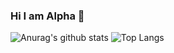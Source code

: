 ### Hi I am Alpha 👋

![Anurag's github stats](https://github-readme-stats.vercel.app/api?username=alphatero)
![Top Langs](https://github-readme-stats.vercel.app/api/top-langs/?username=alphatero)

<!--
**alphatero/alphatero** is a ✨ _special_ ✨ repository because its `README.md` (this file) appears on your GitHub profile.

Here are some ideas to get you started:

- 🔭 I’m currently working on ...
- 🌱 I’m currently learning ...
- 👯 I’m looking to collaborate on ...
- 🤔 I’m looking for help with ...
- 💬 Ask me about ...
- 📫 How to reach me: ...
- 😄 Pronouns: ...
- ⚡ Fun fact: ...
-->
